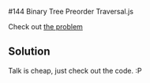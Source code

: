 #144 Binary Tree Preorder Traversal.js

Check out [the problem](https://leetcode.com/problems/binary-tree-preorder-traversal/)

## Solution

Talk is cheap, just check out the code. :P